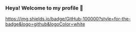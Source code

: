 ### Heya! Welcome to my profile 👋

https://img.shields.io/badge/GitHub-100000?style=for-the-badge&logo=github&logoColor=white

